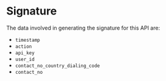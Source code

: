 # Signature

The data involved in generating the signature for this API are:

* `timestamp`
* `action`
* `api_key`
* `user_id`
* `contact_no_country_dialing_code`
* `contact_no`





